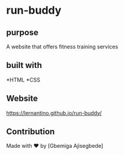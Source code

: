# run-buddy
## purpose
A website that offers fitness training services

## built with
*HTML
*CSS

## Website
https://lernantino.github.io/run-buddy/

## Contribution
Made with ❤️ by [Gbemiga Ajisegbede]
